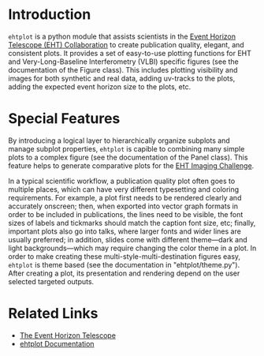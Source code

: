 # Introduction

`ehtplot` is a python module that assists scientists in the [Event
Horizon Telescope (EHT) Collaboration](http://eventhorizontelescope.org)
to create publication quality, elegant, and consistent plots.  It
provides a set of easy-to-use plotting functions for EHT and
Very-Long-Baseline Interferometry (VLBI) specific figures (see the
documentation of the Figure class).  This includes plotting visibility
and images for both synthetic and real data, adding uv-tracks to the
plots, adding the expected event horizon size to the plots, etc.

# Special Features

By introducing a logical layer to hierarchically organize subplots and
manage subplot properties, `ehtplot` is capible to combining many
simple plots to a complex figure (see the documentation of the Panel
class).  This feature helps to generate comparative plots for the [EHT
Imaging Challenge](http://vlbiimaging.csail.mit.edu/imagingchallenge).

In a typical scientific workflow, a publication quality plot often
goes to multiple places, which can have very different typesetting and
coloring requirements.  For example, a plot first needs to be rendered
clearly and accurately onscreen; then, when exported into vector graph
formats in order to be included in publications, the lines need to be
visible, the font sizes of labels and tickmarks should match the
caption font size, etc; finally, important plots also go into talks,
where larger fonts and wider lines are usually preferred; in addition,
slides come with different theme&mdash;dark and light
backgrounds&mdash;which may require changing the color theme in a
plot.  In order to make creating these multi-style-multi-destination
figures easy, `ehtplot` is theme based (see the documentation in
"ehtplot/theme.py").  After creating a plot, its presentation and
rendering depend on the user selected targeted outputs.

# Related Links

- [The Event Horizon Telescope](https://eventhorizontelescope.org)
- [ehtplot Documentation](https://liamedeiros.github.io/ehtplot)
